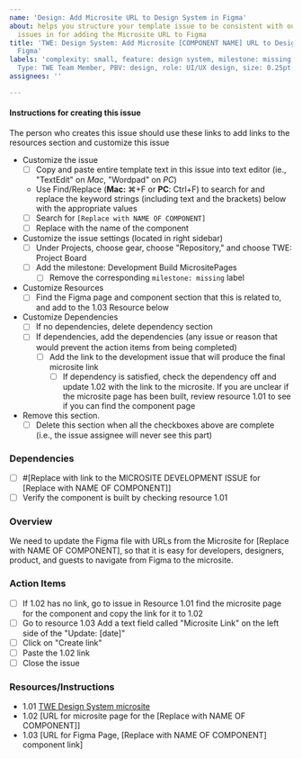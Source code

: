 ```yaml
---
name: 'Design: Add Microsite URL to Design System in Figma'
about: helps you structure your template issue to be consistent with our other template
  issues in for adding the Microsite URL to Figma
title: 'TWE: Design System: Add Microsite [COMPONENT NAME] URL to Design System in
  Figma'
labels: 'complexity: small, feature: design system, milestone: missing, Participant
  Type: TWE Team Member, PBV: design, role: UI/UX design, size: 0.25pt'
assignees: ''

---
```


#### Instructions for creating this issue
The person who creates this issue should use these links to add links to the resources section and customize this issue
- Customize the issue
    - [ ] Copy and paste entire template text in this issue into text editor (ie., "TextEdit" on _Mac_, "Wordpad" on _PC_)
    - Use Find/Replace (**Mac:** ⌘+F or **PC**: Ctrl+F) to search for and replace the keyword strings (including text and the brackets) below with the appropriate values 
    - [ ] Search for `[Replace with NAME OF COMPONENT]`
    - [ ] Replace with the name of the component
- Customize the issue settings (located in right sidebar)
    - [ ] Under Projects, choose gear, choose "Repository," and choose TWE: Project Board
    - [ ] Add the milestone: Development Build MicrositePages
       - [ ] Remove the corresponding `milestone: missing` label
- Customize Resources
   - [ ] Find the Figma page and component section that this is related to, and add to the 1.03 Resource below
- Customize Dependencies 
    - [ ] If no dependencies, delete dependency section
    - [ ] If dependencies, add the dependencies (any issue or reason that would prevent the action items from being completed)
       - [ ] Add the link to the development issue that will produce the final microsite link
          - [ ] If dependency is satisfied, check the dependency off and update 1.02 with the link to the microsite.  If you are unclear if the microsite page has been built, review resource 1.01 to see if you can find the component page
- Remove this section.
    - [ ] Delete this section when all the checkboxes above are complete (i.e., the issue assignee will never see this part)

### Dependencies
- [ ] #[Replace with link to the MICROSITE DEVELOPMENT ISSUE for [Replace with NAME OF COMPONENT]]
- [ ] Verify the component is built by checking resource 1.01

### Overview
We need to update the Figma file with URLs from the Microsite for [Replace with NAME OF COMPONENT], so that it is easy for developers, designers, product, and guests to navigate from Figma to the microsite.

### Action Items
- [ ] If 1.02 has no link, go to issue in Resource 1.01 find the microsite page for the component and copy the link for it to 1.02
- [ ] Go to resource 1.03 Add a text field called "Microsite Link" on the left side of the "Update: [date]" 
- [ ] Click on "Create link"
- [ ] Paste the 1.02 link
- [ ] Close the issue

### Resources/Instructions
- 1.01 [TWE Design System microsite](https://hackforla.github.io/internship-website-design-system/)
- 1.02 [URL for microsite page for the [Replace with NAME OF COMPONENT]]
- 1.03 [URL for Figma Page, [Replace with NAME OF COMPONENT] component link]
